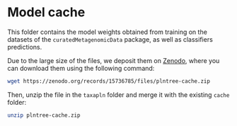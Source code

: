 # Model cache

This folder contains the model weights obtained from training on the datasets of the `curatedMetagenomicData` package, as well as classifiers predictions.

Due to the large size of the files, we deposit them on [Zenodo](https://zenodo.org/records/15736785), where you can download them using the following command:
```bash
wget https://zenodo.org/records/15736785/files/plntree-cache.zip
```
Then, unzip the file in the `taxapln` folder and merge it with the existing `cache` folder:
```bash
unzip plntree-cache.zip
```